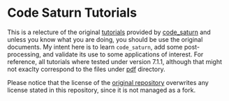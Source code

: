 # Code Saturn Tutorials

This is a relecture of the original [tutorials](https://github.com/code-saturne/saturne-tutorials) provided by [code_saturn](https://www.code-saturne.org/cms/web/) and unless you know what you are doing, you should be use the original documents. My intent here is to learn `code_saturn`, add some post-processing, and validate its use to some applications of interest. For reference, all tutorials where tested under version 7.1.1, although that might not exaclty correspond to the files under [pdf](pdf) directory.

Please notice that the license of the [original repository](https://github.com/code-saturne/saturne-tutorials) overwrites any license stated in this repository, since it is not managed as a fork.
